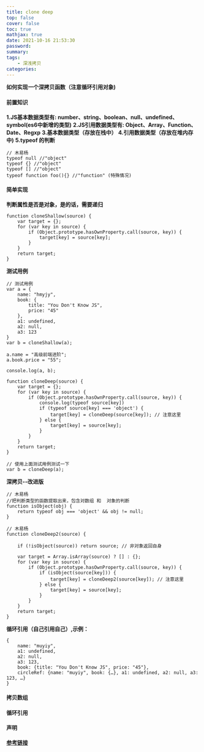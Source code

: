 ```yaml
---
title: clone deep
top: false
cover: false
toc: true
mathjax: true
date: 2021-10-16 21:53:30
password:
summary:
tags: 
    - 深浅拷贝
categories:
---
```


**如何实现一个深拷贝函数（注意循环引用对象)**

#### 前置知识
**1.JS基本数据类型有: number、string、boolean、null、undefined、symbol(es6中新增的类型)**
**2.JS引用数据类型有: Object、Array、Function、Date、Regxp**
**3.基本数据类型（存放在栈中）**
**4.引用数据类型（存放在堆内存中)**
**5.typeof 的判断**
```
// 木易杨
typeof null //"object"
typeof {} //"object"
typeof [] //"object"
typeof function foo(){} //"function" (特殊情况)
```
#### 简单实现
**判断属性是否是对象，是的话，需要递归**
```
function cloneShallow(source) {
    var target = {};
    for (var key in source) {
        if (Object.prototype.hasOwnProperty.call(source, key)) {
            target[key] = source[key];
        }
    }
    return target;
}
```

**测试用例**
```
// 测试用例
var a = {
    name: "hmyjy",
    book: {
        title: "You Don't Know JS",
        price: "45"
    },
    a1: undefined,
    a2: null,
    a3: 123
}
var b = cloneShallow(a);

a.name = "高级前端进阶";
a.book.price = "55";

console.log(a, b);
```

```
function cloneDeep(source) {
    var target = {};
    for (var key in source) {
        if (Object.prototype.hasOwnProperty.call(source, key)) {
            console.log(typeof source[key])
            if (typeof source[key] === 'object') {
                target[key] = cloneDeep(source[key]); // 注意这里
            } else {
                target[key] = source[key];
            }
        }
    }
    return target;
}

// 使用上面测试用例测试一下
var b = cloneDeep(a);
```

**深拷贝--改进版**

```
// 木易杨
//把判断类型的函数提取出来，包含对数组 和  对象的判断 
function isObject(obj) {
    return typeof obj === 'object' && obj != null;
}

// 木易杨
function cloneDeep2(source) {

    if (!isObject(source)) return source; // 非对象返回自身

    var target = Array.isArray(source) ? [] : {};
    for (var key in source) {
        if (Object.prototype.hasOwnProperty.call(source, key)) {
            if (isObject(source[key])) {
                target[key] = cloneDeep2(source[key]); // 注意这里
            } else {
                target[key] = source[key];
            }
        }
    }
    return target;
}
```

**循环引用（自己引用自己）,示例：**

```
{
	name: "muyiy",
	a1: undefined,
	a2: null,
	a3: 123,
	book: {title: "You Don't Know JS", price: "45"},
	circleRef: {name: "muyiy", book: {…}, a1: undefined, a2: null, a3: 123, …}
}
```



#### 拷贝数组
#### 循环引用

**声明**
#### [参考链接](https://blog.csdn.net/qq_41846861/article/details/102296436)


